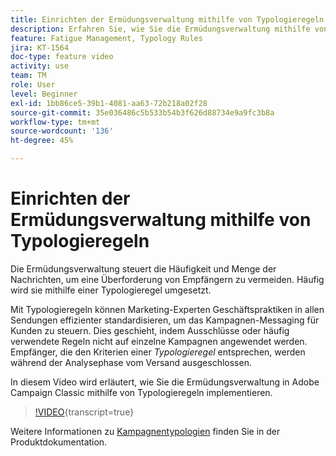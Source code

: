 ```yaml
---
title: Einrichten der Ermüdungsverwaltung mithilfe von Typologieregeln in Adobe Campaign Classic
description: Erfahren Sie, wie Sie die Ermüdungsverwaltung mithilfe von Typologieregeln implementieren.
feature: Fatigue Management, Typology Rules
jira: KT-1564
doc-type: feature video
activity: use
team: TM
role: User
level: Beginner
exl-id: 1bb86ce5-39b1-4081-aa63-72b218a02f28
source-git-commit: 35e036486c5b533b54b3f626d88734e9a9fc3b8a
workflow-type: tm+mt
source-wordcount: '136'
ht-degree: 45%

---
```


# Einrichten der Ermüdungsverwaltung mithilfe von Typologieregeln

Die Ermüdungsverwaltung steuert die Häufigkeit und Menge der Nachrichten, um eine Überforderung von Empfängern zu vermeiden. Häufig wird sie mithilfe einer Typologieregel umgesetzt.

Mit Typologieregeln können Marketing-Experten Geschäftspraktiken in allen Sendungen effizienter standardisieren, um das Kampagnen-Messaging für Kunden zu steuern. Dies geschieht, indem Ausschlüsse oder häufig verwendete Regeln nicht auf einzelne Kampagnen angewendet werden. Empfänger, die den Kriterien einer *Typologieregel* entsprechen, werden während der Analysephase vom Versand ausgeschlossen.

In diesem Video wird erläutert, wie Sie die Ermüdungsverwaltung in Adobe Campaign Classic mithilfe von Typologieregeln implementieren.

>[!VIDEO](https://video.tv.adobe.com/v/25090?quality=12&learn=on){transcript=true}

Weitere Informationen zu [Kampagnentypologien](https://experienceleague.adobe.com/docs/campaign-classic/using/orchestrating-campaigns/campaign-optimization/about-campaign-typologies.html?lang=de) finden Sie in der Produktdokumentation.
